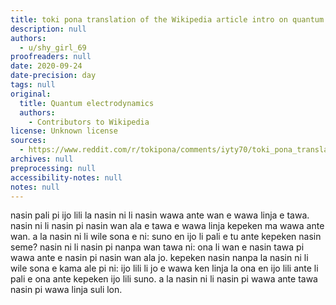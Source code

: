 ```yaml
---
title: toki pona translation of the Wikipedia article intro on quantum electrodynamics
description: null
authors:
  - u/shy_girl_69
proofreaders: null
date: 2020-09-24
date-precision: day
tags: null
original:
  title: Quantum electrodynamics
  authors:
    - Contributors to Wikipedia
license: Unknown license
sources:
  - https://www.reddit.com/r/tokipona/comments/iyty70/toki_pona_translation_of_the_wikipedia_article/
archives: null
preprocessing: null
accessibility-notes: null
notes: null
---
```


nasin pali pi ijo lili la nasin ni li nasin wawa ante wan e wawa linja e tawa. nasin ni li nasin pi nasin wan ala e tawa e wawa linja kepeken ma wawa ante wan. a la nasin ni li wile sona e ni: suno en ijo li pali e tu ante kepeken nasin seme? nasin ni li nasin pi nanpa wan tawa ni: ona li wan e nasin tawa pi wawa ante e nasin pi nasin wan ala jo. kepeken nasin nanpa la nasin ni li wile sona e kama ale pi ni: ijo lili li jo e wawa ken linja la ona en ijo lili ante li pali e ona ante kepeken ijo lili suno. a la nasin ni li nasin pi wawa ante tawa nasin pi wawa linja suli lon.
